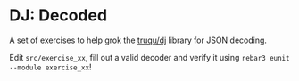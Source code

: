 # DJ: Decoded

A set of exercises to help grok the [truqu/dj](https://github.com/truqu/dj) library for JSON decoding.

Edit `src/exercise_xx`, fill out a valid decoder and verify it using `rebar3 eunit --module exercise_xx`!
